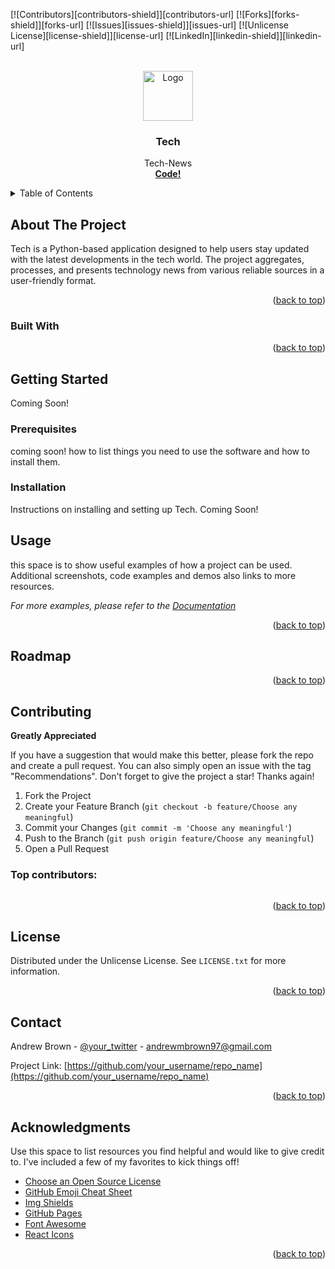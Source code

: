 <a id="readme-top"></a>

[![Contributors][contributors-shield]][contributors-url]
[![Forks][forks-shield]][forks-url]
[![Issues][issues-shield]][issues-url]
[![Unlicense License][license-shield]][license-url]
[![LinkedIn][linkedin-shield]][linkedin-url]

<!-- PROJECT LOGO -->
<br />
<div align="center">
  <a href="https://github.com/AndrewBrown77/Tech">
    <img src="images/logo.png" alt="Logo" width="80" height="80">
  </a>

  <h3 align="center">Tech</h3>

  <p align="center">
    Tech-News
    <br />
    <a href="https://github.com/AndrewBrown77/Tech"><strong>Code!</strong></a>
  </p>
</div>



<!-- TABLE OF CONTENTS -->
<details>
  <summary>Table of Contents</summary>
  <ol>
    <li>
      <a href="#about-the-project">About The Project</a>
      <ul>
        <li><a href="#built-with">Built With</a></li>
      </ul>
    </li>
    <li>
      <a href="#getting-started">Getting Started</a>
      <ul>
        <li><a href="#prerequisites">Prerequisites</a></li>
        <li><a href="#installation">Installation</a></li>
      </ul>
    </li>
    <li><a href="#usage">Usage</a></li>
    <li><a href="#roadmap">Roadmap</a></li>
    <li><a href="#contributing">Contributing</a></li>
    <li><a href="#license">License</a></li>
    <li><a href="#contact">Contact</a></li>
    <li><a href="#acknowledgments">Acknowledgments</a></li>
  </ol>
</details>



<!-- ABOUT THE PROJECT -->
## About The Project

Tech is a Python-based application designed to help users stay updated with the latest developments in the tech world. The project aggregates, processes, and presents technology news from various reliable sources in a user-friendly format.

<p align="right">(<a href="#readme-top">back to top</a>)</p>



### Built With

<!-- * [![Next][Next.js]][Next-url]
* [![React][React.js]][React-url]
* [![Vue][Vue.js]][Vue-url]
* [![Angular][Angular.io]][Angular-url]
* [![Svelte][Svelte.dev]][Svelte-url]
* [![Laravel][Laravel.com]][Laravel-url]
* [![Bootstrap][Bootstrap.com]][Bootstrap-url]
* [![JQuery][JQuery.com]][JQuery-url] adding style and links to the tools used -->

<p align="right">(<a href="#readme-top">back to top</a>)</p>



<!-- GETTING STARTED -->
## Getting Started
Coming Soon!

### Prerequisites

coming soon! how to list things you need to use the software and how to install them.

### Installation
Instructions on installing and setting up Tech. Coming Soon!

<!-- USAGE EXAMPLES -->
## Usage

this space is to show useful examples of how a project can be used. Additional screenshots, code examples and demos also links to more resources.

_For more examples, please refer to the [Documentation](https://example.com)_

<p align="right">(<a href="#readme-top">back to top</a>)</p>



<!-- ROADMAP -->
## Roadmap

<p align="right">(<a href="#readme-top">back to top</a>)</p>

<!-- CONTRIBUTING -->
## Contributing

**Greatly Appreciated**

If you have a suggestion that would make this better, please fork the repo and create a pull request. You can also simply open an issue with the tag "Recommendations".
Don't forget to give the project a star! Thanks again!

1. Fork the Project
2. Create your Feature Branch (`git checkout -b feature/Choose any meaningful`)
3. Commit your Changes (`git commit -m 'Choose any meaningful'`)
4. Push to the Branch (`git push origin feature/Choose any meaningful`)
5. Open a Pull Request

### Top contributors:

<a href="https://github.com/AndrewBrown77">
  <img src="" />
</a>

<p align="right">(<a href="#readme-top">back to top</a>)</p>



<!-- LICENSE -->
## License

Distributed under the Unlicense License. See `LICENSE.txt` for more information.

<p align="right">(<a href="#readme-top">back to top</a>)</p>



<!-- CONTACT -->
## Contact

Andrew Brown - [@your_twitter](https://twitter.com/your_username) - andrewmbrown97@gmail.com

Project Link: [https://github.com/your_username/repo_name](https://github.com/your_username/repo_name)

<p align="right">(<a href="#readme-top">back to top</a>)</p>



<!-- ACKNOWLEDGMENTS -->
## Acknowledgments

Use this space to list resources you find helpful and would like to give credit to. I've included a few of my favorites to kick things off!

* [Choose an Open Source License](https://choosealicense.com)
* [GitHub Emoji Cheat Sheet](https://www.webpagefx.com/tools/emoji-cheat-sheet)
* [Img Shields](https://shields.io)
* [GitHub Pages](https://pages.github.com)
* [Font Awesome](https://fontawesome.com)
* [React Icons](https://react-icons.github.io/react-icons/search)

<p align="right">(<a href="#readme-top">back to top</a>)</p>
